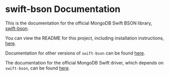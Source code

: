 # swift-bson Documentation

This is the documentation for the official MongoDB Swift BSON library, [swift-bson](https://github.com/mongodb/swift-bson).

You can view the README for this project, including installation instructions, [here](https://github.com/mongodb/swift-bson/blob/main/README.md).

Documentation for other versions of `swift-bson` can be found [here](https://mongodb.github.io/swift-bson/docs).

The documentation for the official MongoDB Swift driver, which depends on `swift-bson`, can be found [here](https://mongodb.github.io/mongo-swift-driver/MongoSwift/index.html).
